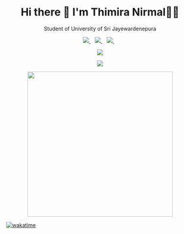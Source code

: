 <h1 align='center'>
   Hi there 👋 I'm Thimira Nirmal👨‍💻
</h1>

<p align='center'>
  Student of University of Sri Jayewardenepura 
</p>

<p align='center'>
  
  <a href="https://www.linkedin.com/in/thimiranirmal//">
    <img src="https://img.shields.io/badge/linkedin-%230077B5.svg?&style=for-the-badge&logo=linkedin&logoColor=white" />
  </a>&nbsp;&nbsp;
  <a href="https://www.facebook.com/thimiranirmal">
    <img src="https://img.shields.io/badge/Facebook-1877F2?style=for-the-badge&logo=facebook&logoColor=white" />        
  </a>&nbsp;&nbsp;
  <a href="https://twitter.com/timnirmal/">
    <img src="https://img.shields.io/badge/Twitter-1DA1F2?style=for-the-badge&logo=twitter&logoColor=white" />        
  </a>&nbsp;&nbsp;
  
</p>

<!--
**timnirmal/timnirmal** is a ✨ _special_ ✨ repository because its `README.md` (this file) appears on your GitHub profile.

Here are some ideas to get you started:

- 🔭 I’m currently working on ...
- 🌱 I’m currently learning ...
- 👯 I’m looking to collaborate on ...
- 🤔 I’m looking for help with ...
- 💬 Ask me about ...
- 📫 How to reach me: ...
- 😄 Pronouns: ...
- ⚡ Fun fact: ...
-->
<!--
[![Twitter](https://img.shields.io/badge/-Twitter-222222?style=flat-square&logo=twitter&logoColor=white&link=https://twitter.com/timnirmal/)](https://twitter.com/timnirmal)
[![Facebook](https://img.shields.io/badge/Facebook-222222?&style=flat-square&logo=facebook&logoColor=white&link=https://www.facebook.com/thimiranirmal)](https://www.facebook.com/thimiranirmal)
[![Linkedin](https://img.shields.io/badge/-LinkedIn-222222?style=flat-square&logo=Linkedin&logoColor=white&link=https://www.linkedin.com/in/thimiranirmal/)](https://www.linkedin.com/in/thimiranirmal/)
-->

<p align='center'>
  <a href="#"><img src="https://github-readme-stats.vercel.app/api?username=timnirmal&show_icons=true&theme=radical&count_private=true"></a>
</p>

<p align='center'>
  <a href="#"><img src="https://github-readme-stats.vercel.app/api/top-langs/?username=timnirmal"></a>
</p>

<p align='center'>
        <img  width="390" src="https://github-readme-streak-stats.herokuapp.com/?username=timnirmal&theme=tokyonight" />
</p>


<!--
[![TimNirmal's wakatime stats](https://github-readme-stats.vercel.app/api/wakatime?username=timnirmal)](https://github.com/anuraghazra/github-readme-stats)
-->

[![wakatime](https://wakatime.com/badge/user/1ef7207e-8c7f-48e7-85dd-ae25ae25470e.svg)](https://wakatime.com/@1ef7207e-8c7f-48e7-85dd-ae25ae25470e)



